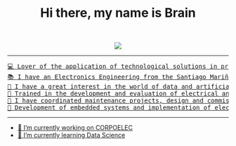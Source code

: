 <h1 align="center">
Hi there, my name is Brain
	<a href="https://github.com/Bouaskaoun" target="_self">
	</a>
</h1>
<p align="center">
	<a href="https://github.com/Educacionbm">
	</a>
	<a href="https://github.com/Educacionbm">
	</a>
</p>
<br/>
<p align="center">
	<a href="https://github.com/Bouaskaoun">
		<img src=https://drive.google.com/file/d/1XcFJyFGN7hb1oAiRHY9pV4F5zHBS-Yr-/view?usp=drive_link
	</a>
</p>

<hr>

<pre>
💻 Lover of the application of technological solutions in process automation.
📚 I have an Electronics Engineering from the Santiago Mariño Polytechnic
📝 I have a great interest in the world of data and artificial intelligence.
🔭 Trained in the development and evaluation of electrical and electronic systems and equipment projects.
🌱 I have coordinated maintenance projects, design and commissioning of SCADA/HMI systems.
🚩 Development of embedded systems and implementation of electronic circuits (PCB design).
</pre>
<hr>

- 🔭 I’m currently working on CORPOELEC 
- 🌱 I’m currently learning Data Science 
